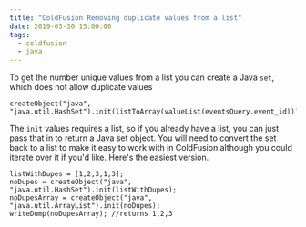 ```yaml
---
title: "ColdFusion Removing duplicate values from a list"
date: 2019-03-30 15:00:00
tags:
  - coldfusion
  - java
---
```


To get the number unique values from a list you can create a Java `set`, which does not allow duplicate values

    createObject("java", "java.util.HashSet").init(listToArray(valueList(eventsQuery.event_id))).size();

The `init` values requires a list, so if you already have a list, you can just pass that in to return a Java set object. You will need to convert the set back to a list to make it easy to work with in ColdFusion although you could iterate over it if you'd like. Here's the easiest version.

    listWithDupes = [1,2,3,1,3];
    noDupes = createObject("java", "java.util.HashSet").init(listWithDupes);
    noDupesArray = createObject("java", "java.util.ArrayList").init(noDupes);
    writeDump(noDupesArray); //returns 1,2,3
